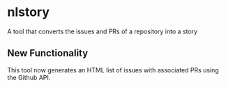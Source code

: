 # nlstory
A tool that converts the issues and PRs of a repository into a story

## New Functionality
This tool now generates an HTML list of issues with associated PRs using the Github API.
